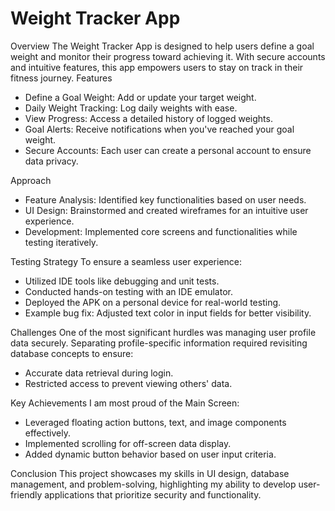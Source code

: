 # Weight Tracker App
Overview
The Weight Tracker App is designed to help users define a goal weight and monitor their progress toward achieving it. With secure accounts and intuitive features, this app empowers users to stay on track in their fitness journey.
Features
- Define a Goal Weight: Add or update your target weight.
- Daily Weight Tracking: Log daily weights with ease.
- View Progress: Access a detailed history of logged weights.
- Goal Alerts: Receive notifications when you've reached your goal weight.
- Secure Accounts: Each user can create a personal account to ensure data privacy.

Approach
- Feature Analysis: Identified key functionalities based on user needs.
- UI Design: Brainstormed and created wireframes for an intuitive user experience.
- Development: Implemented core screens and functionalities while testing iteratively.

Testing Strategy
To ensure a seamless user experience:
- Utilized IDE tools like debugging and unit tests.
- Conducted hands-on testing with an IDE emulator.
- Deployed the APK on a personal device for real-world testing.
- Example bug fix: Adjusted text color in input fields for better visibility.

Challenges
One of the most significant hurdles was managing user profile data securely. Separating profile-specific information required revisiting database concepts to ensure:
- Accurate data retrieval during login.
- Restricted access to prevent viewing others' data.

Key Achievements
I am most proud of the Main Screen:
- Leveraged floating action buttons, text, and image components effectively.
- Implemented scrolling for off-screen data display.
- Added dynamic button behavior based on user input criteria.

Conclusion
This project showcases my skills in UI design, database management, and problem-solving, highlighting my ability to develop user-friendly applications that prioritize security and functionality.


